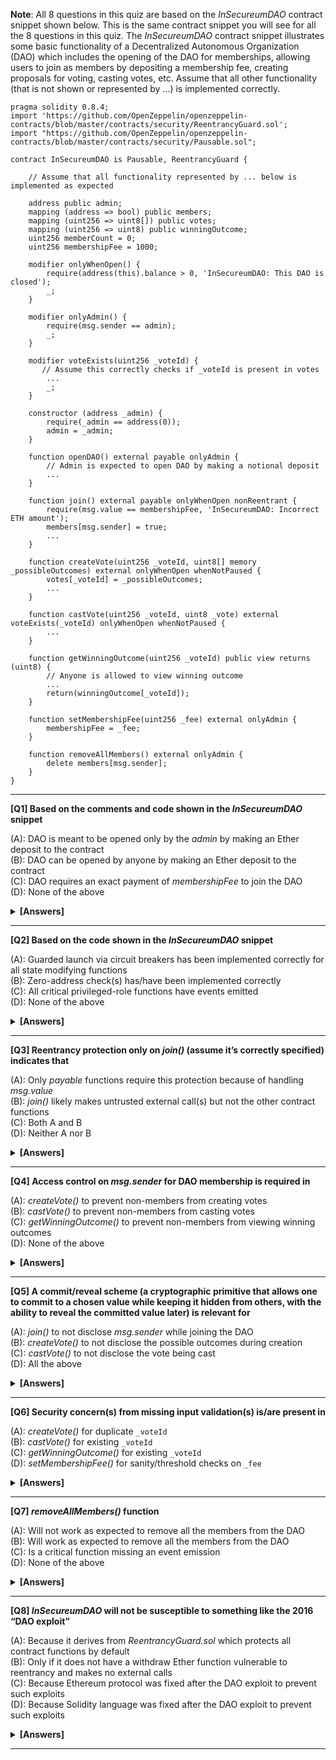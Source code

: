 **Note**: All 8 questions in this quiz are based on the _InSecureumDAO_ contract snippet shown below. This is the same contract snippet you will see for all the 8 questions in this quiz. The _InSecureumDAO_ contract snippet illustrates some basic functionality of a Decentralized Autonomous Organization (DAO) which includes the opening of the DAO for memberships, allowing users to join as members by depositing a membership fee, creating proposals for voting, casting votes, etc. Assume that all other functionality (that is not shown or represented by ...) is implemented correctly.

```solidity
pragma solidity 0.8.4;
import 'https://github.com/OpenZeppelin/openzeppelin-contracts/blob/master/contracts/security/ReentrancyGuard.sol';
import "https://github.com/OpenZeppelin/openzeppelin-contracts/blob/master/contracts/security/Pausable.sol";

contract InSecureumDAO is Pausable, ReentrancyGuard {

    // Assume that all functionality represented by ... below is implemented as expected

    address public admin;
    mapping (address => bool) public members;
    mapping (uint256 => uint8[]) public votes;
    mapping (uint256 => uint8) public winningOutcome;
    uint256 memberCount = 0;
    uint256 membershipFee = 1000;

    modifier onlyWhenOpen() {
        require(address(this).balance > 0, 'InSecureumDAO: This DAO is closed');
        _;
    }

    modifier onlyAdmin() {
        require(msg.sender == admin);
        _;
    }

    modifier voteExists(uint256 _voteId) {
       // Assume this correctly checks if _voteId is present in votes
        ...
        _;
    }

    constructor (address _admin) {
        require(_admin == address(0));
        admin = _admin;
    }

    function openDAO() external payable onlyAdmin {
        // Admin is expected to open DAO by making a notional deposit
        ...
    }

    function join() external payable onlyWhenOpen nonReentrant {
        require(msg.value == membershipFee, 'InSecureumDAO: Incorrect ETH amount');
        members[msg.sender] = true;
        ...
    }

    function createVote(uint256 _voteId, uint8[] memory _possibleOutcomes) external onlyWhenOpen whenNotPaused {
        votes[_voteId] = _possibleOutcomes;
        ...
    }

    function castVote(uint256 _voteId, uint8 _vote) external voteExists(_voteId) onlyWhenOpen whenNotPaused {
        ...
    }

    function getWinningOutcome(uint256 _voteId) public view returns (uint8) {
        // Anyone is allowed to view winning outcome
        ...
        return(winningOutcome[_voteId]);
    }

    function setMembershipFee(uint256 _fee) external onlyAdmin {
        membershipFee = _fee;
    }

    function removeAllMembers() external onlyAdmin {
        delete members[msg.sender];
    }
}
```

---

**[Q1] Based on the comments and code shown in the _InSecureumDAO_ snippet**

(A): DAO is meant to be opened only by the _admin_ by making an Ether deposit to the contract  
(B): DAO can be opened by anyone by making an Ether deposit to the contract  
(C): DAO requires an exact payment of _membershipFee_ to join the DAO  
(D): None of the above

<details><summary><b>[Answers]</b></summary><b>
A,B,C
</b></details>

---

**[Q2] Based on the code shown in the _InSecureumDAO_ snippet**

(A): Guarded launch via circuit breakers has been implemented correctly for all state modifying functions  
(B): Zero-address check(s) has/have been implemented correctly  
(C): All critical privileged-role functions have events emitted  
(D): None of the above

<details><summary><b>[Answers]</b></summary><b>
D
</b></details>

---

**[Q3] Reentrancy protection only on _join()_ (assume it’s correctly specified) indicates that**

(A): Only _payable_ functions require this protection because of handling _msg.value_  
(B): _join()_ likely makes untrusted external call(s) but not the other contract functions  
(C): Both A and B  
(D): Neither A nor B

<details><summary><b>[Answers]</b></summary><b>
B
</b></details>

---

**[Q4] Access control on _msg.sender_ for DAO membership is required in**

(A): _createVote()_ to prevent non-members from creating votes  
(B): _castVote()_ to prevent non-members from casting votes  
(C): _getWinningOutcome()_ to prevent non-members from viewing winning outcomes  
(D): None of the above

<details><summary><b>[Answers]</b></summary><b>
A,B
</b></details>

---

**[Q5] A commit/reveal scheme (a cryptographic primitive that allows one to commit to a chosen value while keeping it hidden from others, with the ability to reveal the committed value later) is relevant for**

(A): _join()_ to not disclose _msg.sender_ while joining the DAO  
(B): _createVote()_ to not disclose the possible outcomes during creation  
(C): _castVote()_ to not disclose the vote being cast  
(D): All the above

<details><summary><b>[Answers]</b></summary><b>
C
</b></details>

---

**[Q6] Security concern(s) from missing input validation(s) is/are present in**

(A): _createVote()_ for duplicate `_voteId`  
(B): _castVote()_ for existing `_voteId`  
(C): _getWinningOutcome()_ for existing `_voteId`  
(D): _setMembershipFee()_ for sanity/threshold checks on `_fee`

<details><summary><b>[Answers]</b></summary><b>
A,D
</b></details>

---

**[Q7] _removeAllMembers()_ function**

(A): Will not work as expected to remove all the members from the DAO  
(B): Will work as expected to remove all the members from the DAO  
(C): Is a critical function missing an event emission  
(D): None of the above

<details><summary><b>[Answers]</b></summary><b>
A,C
</b></details>

---

**[Q8] _InSecureumDAO_ will not be susceptible to something like the 2016 “DAO exploit”**

(A): Because it derives from _ReentrancyGuard.sol_ which protects all contract functions by default  
(B): Only if it does not have a withdraw Ether function vulnerable to reentrancy and makes no external calls  
(C): Because Ethereum protocol was fixed after the DAO exploit to prevent such exploits  
(D): Because Solidity language was fixed after the DAO exploit to prevent such exploits

<details><summary><b>[Answers]</b></summary><b>
B
</b></details>

---

